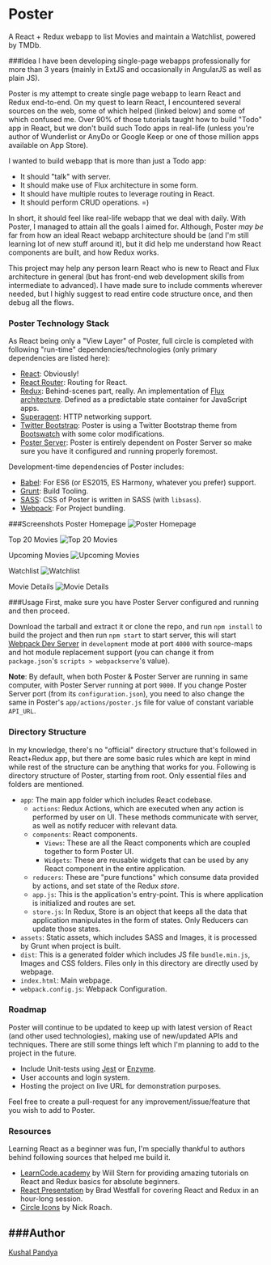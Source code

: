 Poster
======================

A React + Redux webapp to list Movies and maintain a Watchlist, powered by TMDb.

###Idea
I have been developing single-page webapps professionally for more than 3 years (mainly in ExtJS and occasionally in AngularJS as well as plain JS).

Poster is my attempt to create single page webapp to learn React and Redux end-to-end. On my quest to learn React, I encountered several sources on the web, some of which helped (linked below) and some of which confused me. Over 90% of those tutorials taught how to build "Todo" app in React, but we don't build such Todo apps in real-life (unless you're author of Wunderlist or AnyDo or Google Keep or one of those million apps available on App Store).

I wanted to build webapp that is more than just a Todo app:

- It should "talk" with server.
- It should make use of Flux architecture in some form.
- It should have multiple routes to leverage routing in React.
- It should perform CRUD operations. =)

In short, it should feel like real-life webapp that we deal with daily. With Poster, I managed to attain all the goals I aimed for. Although, Poster _may be_ far from how an ideal React webapp architecture should be (and I'm still learning lot of new stuff around it), but it did help me understand how React components are built, and how Redux works.

This project may help any person learn React who is new to React and Flux architecture in general (but has front-end web development skills from intermediate to advanced). I have made sure to include comments wherever needed, but I highly suggest to read entire code structure once, and then debug all the flows.

### Poster Technology Stack
As React being only a "View Layer" of Poster, full circle is completed with following "run-time" dependencies/technologies (only primary dependencies are listed here):

- [React](https://facebook.github.io/react/): Obviously!
- [React Router](https://github.com/reactjs/react-router): Routing for React.
- [Redux](http://redux.js.org/): Behind-scenes part, really. An implementation of [Flux architecture](https://facebook.github.io/flux/). Defined as a predictable state container for JavaScript apps.
- [Superagent](http://visionmedia.github.io/superagent/): HTTP networking support.
- [Twitter Bootstrap](http://getbootstrap.com/): Poster is using a Twitter Bootstrap theme from [Bootswatch](https://bootswatch.com/paper/) with some color modifications.
- [Poster Server](https://github.com/kushalpandya/poster-server): Poster is entirely dependent on Poster Server so make sure you have it configured and running properly foremost.

Development-time dependencies of Poster includes:

- [Babel](https://babeljs.io/): For ES6 (or ES2015, ES Harmony, whatever you prefer) support.
- [Grunt](http://gruntjs.com/): Build Tooling.
- [SASS](http://sass-lang.com/): CSS of Poster is written in SASS (with `libsass`).
- [Webpack](https://webpack.github.io/): For Project bundling.

###Screenshots
Poster Homepage
![Poster Homepage](https://i.imgur.com/zrLfMbb.png "Poster Homepage")

Top 20 Movies
![Top 20 Movies](https://i.imgur.com/xSm1vl7.png "Top 20 Movies")

Upcoming Movies
![Upcoming Movies](https://i.imgur.com/WJ5BtWj.png "Upcoming Movies")

Watchlist
![Watchlist](https://i.imgur.com/LvUfmVd.png "Watchlist")

Movie Details
![Movie Details](https://i.imgur.com/5J2hTG8.png "Movie Details")

###Usage
First, make sure you have Poster Server configured and running and then proceed.

Download the tarball and extract it or clone the repo, and run `npm install` to build the project and then run `npm start` to start server, this will start [Webpack Dev Server](https://webpack.github.io/docs/webpack-dev-server.html) in `development` mode at port `4000` with source-maps and hot module replacement support (you can change it from `package.json`'s `scripts > webpackserve`'s value).

**Note**: By default, when both Poster & Poster Server are running in same computer, with Poster Server running at port `9000`. If you change Poster Server port (from its `configuration.json`), you need to also change the same in Poster's `app/actions/poster.js` file for value of constant variable `API_URL`.

### Directory Structure
In my knowledge, there's no "official" directory structure that's followed in React+Redux app, but there are some basic rules which are kept in mind while rest of the structure can be anything that works for you. Following is directory structure of Poster, starting from root. Only essential files and folders are mentioned.

- `app`: The main app folder which includes React codebase.
	- `actions`: Redux Actions, which are executed when any action is performed by user on UI. These methods communicate with server, as well as notify reducer with relevant data.
	- `components`: React components.
		- `Views`: These are all the React components which are coupled together to form Poster UI.
		- `Widgets`: These are reusable widgets that can be used by any React component in the entire application.
	- `reducers`: These are "pure functions" which consume data provided by actions, and set state of the Redux _store_.
	- `app.js`: This is the application's entry-point. This is where application is initialized and routes are set.
	- `store.js`: In Redux, Store is an object that keeps all the data that application manipulates in the form of states. Only Reducers can update those states.
- `assets`: Static assets, which includes SASS and Images, it is processed by Grunt when project is built.
- `dist`: This is a generated folder which includes JS file `bundle.min.js`, Images and CSS folders. Files only in this directory are directly used by webpage.
- `index.html`: Main webpage.
- `webpack.config.js`: Webpack Configuration.

### Roadmap
Poster will continue to be updated to keep up with latest version of React (and other used technologies), making use of new/updated APIs and techniques. There are still some things left which I'm planning to add to the project in the future.

- Include Unit-tests using [Jest](http://facebook.github.io/jest/) or [Enzyme](http://airbnb.io/enzyme/).
- User accounts and login system.
- Hosting the project on live URL for demonstration purposes.

Feel free to create a pull-request for any improvement/issue/feature that you wish to add to Poster.

### Resources
Learning React as a beginner was fun, I'm specially thankful to authors behind following sources that helped me build it.

- [LearnCode.academy](https://www.youtube.com/user/learncodeacademy) by Will Stern for providing amazing tutorials on React and Redux basics for absolute beginners.
- [React Presentation](https://github.com/bradwestfall/react-presentation) by Brad Westfall for covering React and Redux in an hour-long session.
- [Circle Icons](https://www.iconfinder.com/iconsets/circle-icons-1) by Nick Roach.

###Author
---
[Kushal Pandya](https://doublslash.com)
